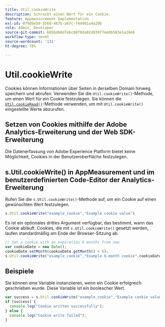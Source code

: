 ```yaml
---
title: Util.cookieWrite
description: Schreibt einen Wert für ein Cookie.
feature: Appmeasurement Implementation
exl-id: 079dbe50-5568-467b-a67c-f44481a4a20b
role: Admin, Developer
source-git-commit: 665bd68d7ebc08f0da02d93977ee0b583e1a28e6
workflow-type: tm+mt
source-wordcount: '131'
ht-degree: 70%

---
```


# Util.cookieWrite

Cookies können Informationen über Seiten in derselben Domain hinweg speichern und abrufen. Verwenden Sie die `Util.cookieWrite()`-Methode, um einen Wert für ein Cookie festzulegen. Sie können die [`Util.cookieRead()`](util-cookieread.md)-Methode verwenden, um mit `Util.cookieWrite()` eingestellte Werte abzurufen.

## Setzen von Cookies mithilfe der Adobe Analytics-Erweiterung und der Web SDK-Erweiterung

Die Datenerfassung von Adobe Experience Platform bietet keine Möglichkeit, Cookies in der Benutzeroberfläche festzulegen.

## s.Util.cookieWrite() in AppMeasurement und im benutzerdefinierten Code-Editor der Analytics-Erweiterung

Rufen Sie die `s.Util.cookieWrite()`-Methode auf, um ein Cookie auf einen gewünschten Wert festzulegen.

```js
s.Util.cookieWrite("example_cookie","Example cookie value")
```

Es ist ein optionales drittes Argument verfügbar, das bestimmt, wann das Cookie abläuft. Cookies, die mit `s.Util.cookieWrite()` gesetzt werden, laufen standardmäßig am Ende der Browser-Sitzung ab.

```js
// Set a cookie with an expiration 6 months from now
var cookieDate = new Date();
cookieDate.setMonth(cookieDate.getMonth() + 6);
s.Util.cookieWrite("example_cookie","Example 6-month cookie",cookieDate);
```

## Beispiele

Sie können eine Variable instanziieren, wenn ein Cookie erfolgreich geschrieben wurde. Diese Variable ist ein boolescher Wert.

```js
var success = s.Util.cookieWrite("example_cookie","Example cookie value");
if (success) {
  console.log("Cookie written successfully");
} else {
  console.log("Cookie write failed");
}
```
